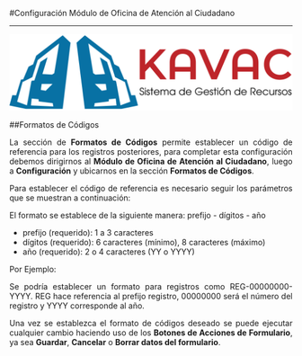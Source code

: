 #Configuración Módulo de Oficina de Atención al Ciudadano 
*********************************************************
<div style="text-align: justify;" >

![Screenshot](../img/logokavac.png#imagen)

##Formatos de Códigos

La sección de **Formatos de Códigos** permite establecer un código de referencia para los registros posteriores, para completar esta configuración debemos dirigirnos al **Módulo de Oficina de Atención al Ciudadano**, luego a **Configuración** y ubicarnos en la sección **Formatos de Códigos**.   

Para establecer el código de referencia es necesario seguir los parámetros que se muestran a continuación:  

El formato se establece de la siguiente manera: prefijo - dígitos - año

- prefijo (requerido): 1 a 3 caracteres
- dígitos (requerido): 6 caracteres (mínimo), 8 caracteres (máximo)
- año (requerido): 2 o 4 caracteres (YY o YYYY)

Por Ejemplo:

Se podría establecer un formato para registros como REG-00000000-YYYY. REG hace referencia al prefijo registro, 00000000 será el número del registro y YYYY corresponde al año. 

Una vez se establezca el formato de códigos deseado se puede ejecutar cualquier cambio haciendo uso de los **Botones de Acciones de Formulario**, ya sea **Guardar**, **Cancelar** o **Borrar datos del formulario**.  

	
</div>